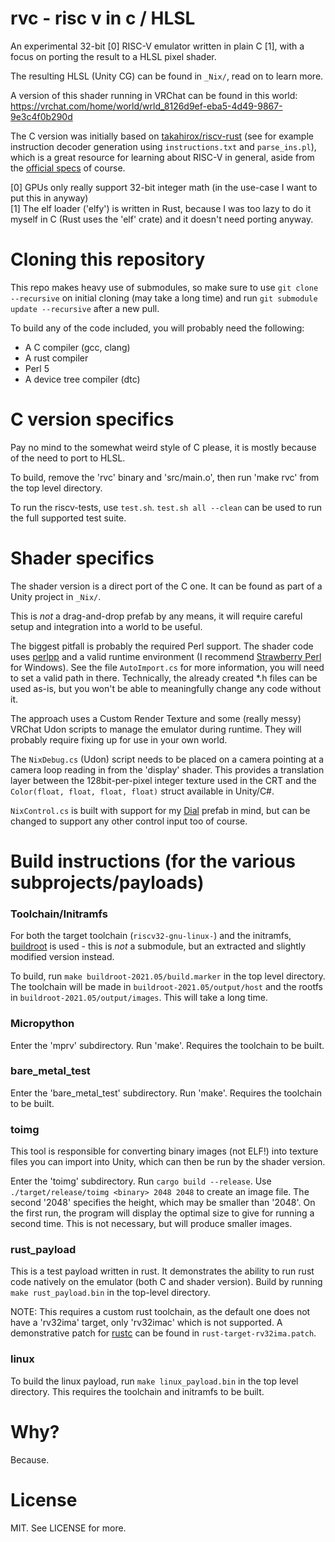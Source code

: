 # rvc - risc v in c / HLSL

An experimental 32-bit [0] RISC-V emulator written in plain C [1], with a focus on porting the result to a HLSL pixel shader.

The resulting HLSL (Unity CG) can be found in `_Nix/`, read on to learn more.

A version of this shader running in VRChat can be found in this world:  
https://vrchat.com/home/world/wrld_8126d9ef-eba5-4d49-9867-9e3c4f0b290d

The C version was initially based on [takahirox/riscv-rust](https://github.com/takahirox/riscv-rust) (see for example instruction decoder generation using `instructions.txt` and `parse_ins.pl`), which is a great resource for learning about RISC-V in general, aside from the [official specs](https://riscv.org/technical/specifications/) of course.

[0] GPUs only really support 32-bit integer math (in the use-case I want to put this in anyway)  
[1] The elf loader ('elfy') is written in Rust, because I was too lazy to do it myself in C (Rust uses the 'elf' crate) and it doesn't need porting anyway.

# Cloning this repository

This repo makes heavy use of submodules, so make sure to use `git clone --recursive` on initial cloning (may take a long time) and run `git submodule update --recursive` after a new pull.

To build any of the code included, you will probably need the following:
* A C compiler (gcc, clang)
* A rust compiler
* Perl 5
* A device tree compiler (dtc)

# C version specifics

Pay no mind to the somewhat weird style of C please, it is mostly because of the need to port to HLSL.

To build, remove the 'rvc' binary and 'src/main.o', then run 'make rvc' from the top level directory.

To run the riscv-tests, use `test.sh`. `test.sh all --clean` can be used to run the full supported test suite.

# Shader specifics

The shader version is a direct port of the C one. It can be found as part of a Unity project in `_Nix/`.

This is *not* a drag-and-drop prefab by any means, it will require careful setup and integration into a world to be useful.

The biggest pitfall is probably the required Perl support. The shader code uses [perlpp](https://github.com/interpreters/perlpp) and a valid runtime environment (I recommend [Strawberry Perl](https://strawberryperl.com/) for Windows). See the file `AutoImport.cs` for more information, you will need to set a valid path in there. Technically, the already created \*.h files can be used as-is, but you won't be able to meaningfully change any code without it.

The approach uses a Custom Render Texture and some (really messy) VRChat Udon scripts to manage the emulator during runtime. They will probably require fixing up for use in your own world.

The `NixDebug.cs` (Udon) script needs to be placed on a camera pointing at a camera loop reading in from the 'display' shader. This provides a translation layer between the 128bit-per-pixel integer texture used in the CRT and the `Color(float, float, float, float)` struct available in Unity/C#.

`NixControl.cs` is built with support for my [Dial](https://github.com/PiMaker/VRChatUnityThings#dial) prefab in mind, but can be changed to support any other control input too of course.

# Build instructions (for the various subprojects/payloads)

### Toolchain/Initramfs

For both the target toolchain (`riscv32-gnu-linux-`) and the initramfs, [buildroot](https://buildroot.org/) is used - this is *not* a submodule, but an extracted and slightly modified version instead.

To build, run `make buildroot-2021.05/build.marker` in the top level directory. The toolchain will be made in `buildroot-2021.05/output/host` and the rootfs in `buildroot-2021.05/output/images`. This will take a long time.

### Micropython

Enter the 'mprv' subdirectory. Run 'make'. Requires the toolchain to be built.

### bare_metal_test

Enter the 'bare_metal_test' subdirectory. Run 'make'. Requires the toolchain to be built.

### toimg

This tool is responsible for converting binary images (not ELF!) into texture files you can import into Unity, which can then be run by the shader version.

Enter the 'toimg' subdirectory. Run `cargo build --release`. Use `./target/release/toimg <binary> 2048 2048` to create an image file. The second '2048' specifies the height, which may be smaller than '2048'. On the first run, the program will display the optimal size to give for running a second time. This is not necessary, but will produce smaller images.

### rust_payload

This is a test payload written in rust. It demonstrates the ability to run rust code natively on the emulator (both C and shader version). Build by running `make rust_payload.bin` in the top-level directory.

NOTE: This requires a custom rust toolchain, as the default one does not have a 'rv32ima' target, only 'rv32imac' which is not supported. A demonstrative patch for [rustc](https://github.com/rust-lang/rust) can be found in `rust-target-rv32ima.patch`.

### linux

To build the linux payload, run `make linux_payload.bin` in the top level directory. This requires the toolchain and initramfs to be built.

# Why?

Because.

# License

MIT. See LICENSE for more.
